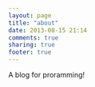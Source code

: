 ```yaml
---
layout: page
title: "about"
date: 2013-08-15 21:14
comments: true
sharing: true
footer: true
---
```

A blog for proramming!

